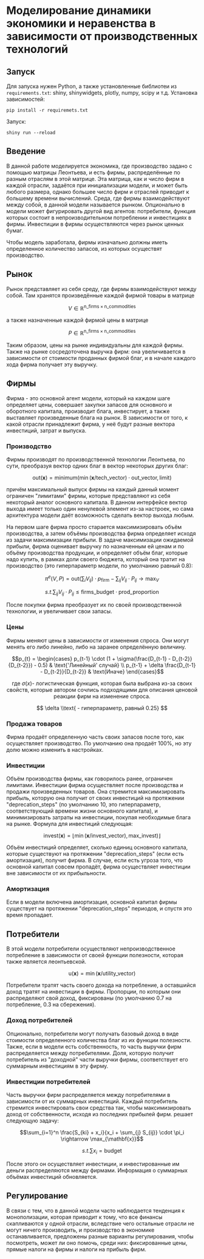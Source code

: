 # Моделирование динамики экономики и неравенства в зависимости от производственных технологий

## Запуск

Для запуска нужен Python, а также установленные библиотеи из `requirements.txt`: shiny, shinywidgets, plotly, numpy, scipy и т.д.
Установка зависимостей:

```
pip install -r requiremets.txt
```
Запуск:

```
shiny run --reload
```

## Введение

В данной работе моделируется экономика, где производство задано с помощью матрицы Леонтьева, и есть фирмы, распределённые
по разным отраслям в этой матрице. Эта матрица, как и число фирм в каждой отрасли, задаётся при инициализации модели, и 
может быть любого размера, однако большее число фирм и отраслей приводит к большему времени вычислений. 
Среда, где фирмы взаимодействуют между собой, в данной модели называется рынком. 
Опционально в модели может фигурировать другой вид агентов: потребители, функция которых состоит в 
непроизводительном потреблении и инвестициях в фирмы. Инвестиции в фирмы осуществляются через рынок ценных бумаг. 

Чтобы модель заработала, фирмы изначально должны иметь определенное количество запасов, из которых осуществят производство.

## Рынок 

Рынок представляет из себя среду, где фирмы взаимодействуют между собой. Там хранятся произведённые каждой фирмой
товары в матрице
```math
V \in \mathbb{R}^{\text{n\_firms} \times \text{n\_commodities}}
```
а также назначенные каждой фирмой цены в матрице
```math
P \in \mathbb{R}^{\text{n\_firms} \times \text{n\_commodities}}
```

Таким образом, цены на рынке индивидуальны для каждой фирмы. Также на рынке сосредоточена выручка фирм: она увеличивается
в зависимости от стоимости проданных фирмой благ, и в начале каждого хода фирма получает эту выручку.


## Фирмы

Фирма - это основной агент модели, который на каждом шаге определяет цены,
совершает закупки запасов для основного и оборотного капитала, производит блага, инвестирует, а также выставляет
произведенные блага на рынок. В зависимости от того, к какой отрасли принадлежит фирма, у неё будут разные
вектора инвестиций, затрат и выпуска.


### Производство

Фирмы производят по производственной технологии Леонтьева, по сути, преобразуя вектор одних благ
в вектор некоторых других благ:
```math
\text{out}(\mathbf{x}) = \text{minimum}(
\min (\mathbf{x} / \mathbf{\text{tech\_vector}}) \cdot \mathbf{\text{out\_vector}}, \text{limit} )
```

причём максимальный выпуск фирмы на каждый данный момент ограничен "лимитами" фирмы, которые представляют
из себя некоторый аналог основного капитала.
В данном интерфейсе
вектор выхода имеет только один ненулевой элемент из-за настроек, но сама архитектура модели даёт возможность
сделать вектор выхода любым.

На первом шаге фирма просто старается
максимизировать объём производства, а затем
объёмы производства фирма определяет исходя из задачи максимизации прибыли. В задаче максимизации ожидаемой прибыли,
фирма оценивает выручку по назначенным ей ценам и по объёму производства продукции, и определяет объём благ, которые
надо купить, в рамках доли своего бюджета, который она тратит на производство (это гиперпараметр модели, по умолчанию
равный 0.8):

```math
 \pi^e (V, P) = \text{out}(\sum_{i} V_{ij}) \cdot p_{\text{firm}} - \sum_{ij} V_{ij} \cdot P_{ij}
\rightarrow \max_{V}
```
```math
s.t. \sum_{ij} V_{ij} \cdot P_{ij} \le \text{firms\_budget} \cdot \text{prod\_proportion}
```

После покупки фирма преобразует их по своей производственной технологии, и увеличивает свои запасы.


### Цены

Фирмы меняют цены в зависимости от изменения спроса. Они могут менять его либо линейно, либо
на заранее определённую величину.
```math
p_{t} =
\begin{cases}
p_{t-1} \cdot (1 + \sigma(\frac{D_{t-1} - D_{t-2}}{D_{t-2}}) - 0.5) & \text{'Линейный' случай} \\
p_{t-1} + \delta \frac{D_{t-1} - D_{t-2}}{D_{t-2}} & \text{Иначе}
\end{cases}
```
```math
\text{где } \sigma(x) \text{- логистическая функция, которая была выбрана из-за своих свойств, которые автором сочлись
подходящими для описания ценовой реакции фирм на изменение спроса.}
```

$$ \delta \\text{ - гиперпараметр, равный 0.25} $$


### Продажа товаров

Фирма продаёт определенную часть своих запасов после того, как осуществляет производство.
По умолчанию она продаёт 100%, но эту долю можно изменить в настройках.


### Инвестиции

Объём производства фирмы, как говорилось ранее, ограничен лимитами.
Инвестиции фирма осуществляет после производства и продажи произведенных товаров. Она стремится максимизировать
прибыль, которую она получит от своих инвестиций на протяжении
"deprecation_steps" (по умолчанию 10, это гиперпараметр, соответствующий времени
жизни основного капитала), и минимизировать затраты на инвестиции, покупая необходимые блага
на рынке. Формула для инвестиций следующая:
```math
\text{invest}(\mathbf{x}) = \lfloor \min (\mathbf{x} / \mathbf{\text{invest\_vector}}), \text{max\_invest}
 ) \rfloor
```
Объём инвестиций определяет, сколько единиц основного капитала, которые существуют на протяжении "deprecation_steps"
(если есть амортизация), получит фирма.
В случае, если есть угроза того, что основной капитал совсем пропадёт, фирма осуществляет инвестиции вне зависимости
от их прибыльности.

### Амортизация

Если в модели включена амортизация, основной капитал фирмы существует на протяжении "deprecation_steps" периодов, и спустя это время пропадает.

## Потребители

В этой модели потребители осуществляют непроизводственное потребление в зависимости от своей функции
полезности, которая также является леонтьевской.
```math
\text{u}(\mathbf{x}) =
\min (\mathbf{x} / \mathbf{\text{utility\_vector}})
```

Потребители тратят часть своего дохода на потребление, а оставшийся доход тратят на инвестиции в фирмы. Пропорции,
по которым они распределяют свой доход, фиксированы (по умолчанию 0.7 на потребление, 0.3 на сбережения).

### Доход потребителей

Опционально, потребители могут получать базовый доход в виде стоимости определенного количества благ из их
функции полезности. Также, если в модели есть собственность, то
часть выручки фирм распределяется между потребителями. Доля, которую получит потребитель из "доходной" части
выручки фирмы, соответствует его суммарным инвестициям в эту фирму.

### Инвестиции потребителей

Часть выручки фирм распределяется между потребителями в зависимости от их суммарных инвестиций.
Каждый потребитель стремится инвестировать свои средства так, чтобы максимизировать доход от собственности, исходя
из последних прибылей фирм.
решает следующую задачу:
```math
\sum_{i=1}^n \frac{S_{ki} + x_i}{x_i + \sum_{j} S_{ij}} \cdot \pi_i \rightarrow \max_{\mathbf{x}}
```
```math
s.t. \sum x_i = \text{budget}
```

После этого он осуществляет инвестиции, и инвестированные им деньги распределяются между фирмами. Информация о суммарных
объёмах инвестиций обновляется.


## Регулирование

В связи с тем, что в данной модели часто наблюдается тенденция к монополизации, которая
приводит к тому, что все финансы скапливаются у одной отрасли, вследствие чего остальные отрасли не могут ничего
производить, и производство в экономике останавливается, предложены разные
варианты регулирования, чтобы посмотреть, может ли оно помочь, среди них: фиксированные цены, прямые налоги на
фирмы и налоги на прибыль фирм.
